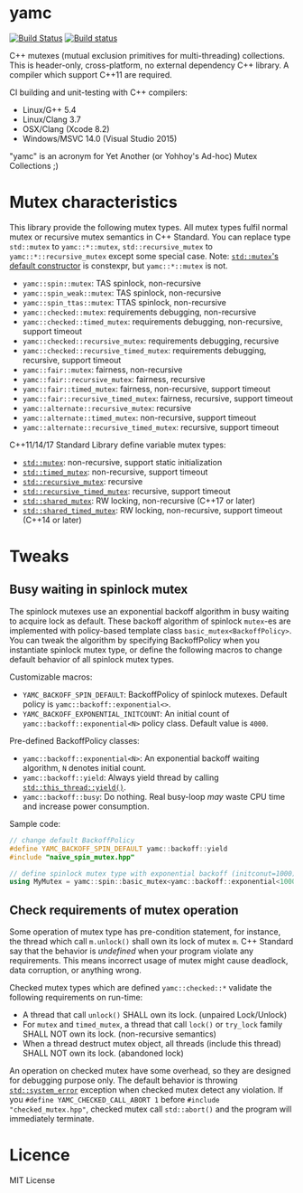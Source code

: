 # yamc
[![Build Status](https://travis-ci.org/yohhoy/yamc.svg?branch=master)](https://travis-ci.org/yohhoy/yamc)
[![Build status](https://ci.appveyor.com/api/projects/status/omke97drkdcmntfh/branch/master?svg=true)](https://ci.appveyor.com/project/yohhoy/yamc/branch/master)

C++ mutexes (mutual exclusion primitives for multi-threading) collections.
This is header-only, cross-platform, no external dependency C++ library.
A compiler which support C++11 are required.

CI building and unit-testing with C++ compilers:
- Linux/G++ 5.4
- Linux/Clang 3.7
- OSX/Clang (Xcode 8.2)
- Windows/MSVC 14.0 (Visual Studio 2015)

"yamc" is an acronym for Yet Another (or Yohhoy's Ad-hoc) Mutex Collections ;)


# Mutex characteristics
This library provide the following mutex types.
All mutex types fulfil normal mutex or recursive mutex semantics in C++ Standard.
You can replace type `std::mutex` to `yamc::*::mutex`, `std::recursive_mutex` to `yamc::*::recursive_mutex` except some special case.
Note: [`std::mutex`'s default constructor][mutex_ctor] is constexpr, but `yamc::*::mutex` is not.

- `yamc::spin::mutex`: TAS spinlock, non-recursive
- `yamc::spin_weak::mutex`: TAS spinlock, non-recursive
- `yamc::spin_ttas::mutex`: TTAS spinlock, non-recursive
- `yamc::checked::mutex`: requirements debugging, non-recursive
- `yamc::checked::timed_mutex`: requirements debugging, non-recursive, support timeout
- `yamc::checked::recursive_mutex`: requirements debugging, recursive
- `yamc::checked::recursive_timed_mutex`: requirements debugging, recursive, support timeout
- `yamc::fair::mutex`: fairness, non-recursive
- `yamc::fair::recursive_mutex`: fairness, recursive
- `yamc::fair::timed_mutex`: fairness, non-recursive, support timeout
- `yamc::fair::recursive_timed_mutex`: fairness, recursive, support timeout
- `yamc::alternate::recursive_mutex`: recursive
- `yamc::alternate::timed_mutex`: non-recursive, support timeout
- `yamc::alternate::recursive_timed_mutex`: recursive, support timeout

C++11/14/17 Standard Library define variable mutex types:

- [`std::mutex`][std_mutex]: non-recursive, support static initialization
- [`std::timed_mutex`][std_tmutex]: non-recursive, support timeout
- [`std::recursive_mutex`][std_rmutex]: recursive
- [`std::recursive_timed_mutex`][std_rtmutex]: recursive, support timeout
- [`std::shared_mutex`][std_smutex]: RW locking, non-recursive (C++17 or later)
- [`std::shared_timed_mutex`][std_stmutex]: RW locking, non-recursive, support timeout (C++14 or later)

[mutex_ctor]: http://en.cppreference.com/w/cpp/thread/mutex/mutex
[std_mutex]: http://en.cppreference.com/w/cpp/thread/mutex
[std_tmutex]: http://en.cppreference.com/w/cpp/thread/timed_mutex
[std_rmutex]: http://en.cppreference.com/w/cpp/thread/recursive_mutex
[std_rtmutex]: http://en.cppreference.com/w/cpp/thread/recursive_timed_mutex
[std_smutex]: http://en.cppreference.com/w/cpp/thread/shared_mutex
[std_stmutex]: http://en.cppreference.com/w/cpp/thread/shared_timed_mutex


# Tweaks
## Busy waiting in spinlock mutex
The spinlock mutexes use an exponential backoff algorithm in busy waiting to acquire lock as default.
These backoff algorithm of spinlock `mutex`-es are implemented with policy-based template class `basic_mutex<BackoffPolicy>`.
You can tweak the algorithm by specifying BackoffPolicy when you instantiate spinlock mutex type, or define the following macros to change default behavior of all spinlock mutex types.

Customizable macros:

- `YAMC_BACKOFF_SPIN_DEFAULT`: BackoffPolicy of spinlock mutexes. Default policy is `yamc::backoff::exponential<>`.
- `YAMC_BACKOFF_EXPONENTIAL_INITCOUNT`: An initial count of `yamc::backoff::exponential<N>` policy class. Default value is `4000`.

Pre-defined BackoffPolicy classes:

- `yamc::backoff::exponential<N>`: An exponential backoff waiting algorithm, `N` denotes initial count.
- `yamc::backoff::yield`: Always yield thread by calling [`std::this_thread::yield()`][yield].
- `yamc::backoff::busy`: Do nothing. Real busy-loop _may_ waste CPU time and increase power consumption.

Sample code:
```cpp
// change default BackoffPolicy
#define YAMC_BACKOFF_SPIN_DEFAULT yamc::backoff::yield
#include "naive_spin_mutex.hpp"

// define spinlock mutex type with exponential backoff (initconut=1000)
using MyMutex = yamc::spin::basic_mutex<yamc::backoff::exponential<1000>>;
```

[yield]: http://en.cppreference.com/w/cpp/thread/yield


## Check requirements of mutex operation
Some operation of mutex type has pre-condition statement, for instance, the thread which call `m.unlock()` shall own its lock of mutex `m`.
C++ Standard say that the behavior is _undefined_ when your program violate any requirements.
This means incorrect usage of mutex might cause deadlock, data corruption, or anything wrong.

Checked mutex types which are defined `yamc::checked::*` validate the following requirements on run-time:

- A thread that call `unlock()` SHALL own its lock. (unpaired Lock/Unlock)
- For `mutex` and `timed_mutex`, a thread that call `lock()` or `try_lock` family SHALL NOT own its lock. (non-recursive semantics)
- When a thread destruct mutex object, all threads (include this thread) SHALL NOT own its lock. (abandoned lock)

An operation on checked mutex have some overhead, so they are designed for debugging purpose only.
The default behavior is throwing [`std::system_error`][system_error] exception when checked mutex detect any violation.
If you `#define YAMC_CHECKED_CALL_ABORT 1` before `#include "checked_mutex.hpp"`, checked mutex call `std::abort()` and the program will immediately terminate.

[system_error]: http://en.cppreference.com/w/cpp/error/system_error


# Licence
MIT License

